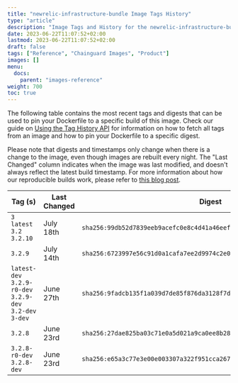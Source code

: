 ```yaml
---
title: "newrelic-infrastructure-bundle Image Tags History"
type: "article"
description: "Image Tags and History for the newrelic-infrastructure-bundle Chainguard Image"
date: 2023-06-22T11:07:52+02:00
lastmod: 2023-06-22T11:07:52+02:00
draft: false
tags: ["Reference", "Chainguard Images", "Product"]
images: []
menu:
  docs:
    parent: "images-reference"
weight: 700
toc: true
---
```


The following table contains the most recent tags and digests that can be used to pin your Dockerfile to a specific build of this image. Check our guide on [Using the Tag History API](/chainguard/chainguard-images/using-the-tag-history-api/) for information on how to fetch all tags from an image and how to pin your Dockerfile to a specific digest.

Please note that digests and timestamps only change when there is a change to the image, even though images are rebuilt every night. The "Last Changed" column indicates when the image was last modified, and doesn't always reflect the latest build timestamp. For more information about how our reproducible builds work, please refer to [this blog post](https://www.chainguard.dev/unchained/reproducing-chainguards-reproducible-image-builds).

| Tag (s)                                                    | Last Changed | Digest                                                                    |
|------------------------------------------------------------|--------------|---------------------------------------------------------------------------|
|  `3` `latest` `3.2` `3.2.10`                               | July 18th    | `sha256:99db52d7839eeb9acefc0e8c4d41a46eefd05a8e78d4967f6ba4b43e0ef33c2f` |
|  `3.2.9`                                                   | July 14th    | `sha256:6723997e56c91d0a1cafa7ee2d9974c2e0c76de8b74f30d7a10e9697f22e0195` |
|  `latest-dev` `3.2.9-r0-dev` `3.2.9-dev` `3.2-dev` `3-dev` | June 27th    | `sha256:9fadcb135f1a039d7de85f876da3128f7dc825ba56e71a5a6b24916364917407` |
|  `3.2.8`                                                   | June 23rd    | `sha256:27dae825ba03c71e0a5d021a9ca0ee8b2844bb070b208683fdf83e78df2503b8` |
|  `3.2.8-r0-dev` `3.2.8-dev`                                | June 23rd    | `sha256:e65a3c77e3e00e003307a322f951cca267f936d283ecaf78cf0a4da1671b1425` |
